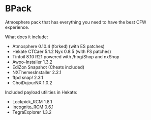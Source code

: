 # BPack

Atmosphere pack that has everything you need to have the best CFW experience.

What does it include:

* Atmosphere 0.10.4 (forked) (with ES patches)
* Hekate CTCaer 5.1.2 Nyx 0.8.5 (with FS patches)
* Tinfoil 8.10 R21 powered with /hbg/Shop and nxShop
* Awoo-Installer 1.3.2
* EdiZon Snapshot (Cheats included)
* NXThemesInstaller 2.2.1
* ftpd snap! 2.3.1
* ChoiDujourNX 1.0.2

Included payload utilities in Hekate:

* Lockpick_RCM 1.8.1
* Incognito_RCM 0.6.1
* TegraExplorer 1.3.2
